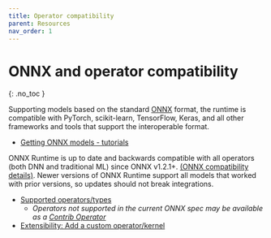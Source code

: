 ```yaml
---
title: Operator compatibility
parent: Resources
nav_order: 1
---
```


# ONNX and operator compatibility
{: .no_toc }

Supporting models based on the standard [ONNX](https://onnx.ai) format, the runtime is compatible with PyTorch, scikit-learn, TensorFlow, Keras, and all other frameworks and tools that support the interoperable format.

* [Getting ONNX models - tutorials](https://github.com/onnx/tutorials#getting-onnx-models)

ONNX Runtime is up to date and backwards compatible with all operators (both DNN and traditional ML) since ONNX v1.2.1+. [(ONNX compatibility details)](https://github.com/microsoft/onnxruntime/blob/master/docs/Versioning.md). Newer versions of ONNX Runtime support all models that worked with prior versions, so updates should not break integrations.

* [Supported operators/types](https://github.com/microsoft/onnxruntime/blob/master/docs/OperatorKernels.md)
  * *Operators not supported in the current ONNX spec may be available as a [Contrib Operator](https://github.com/microsoft/onnxruntime/blob/master/docs/ContribOperators.md)*
* [Extensibility: Add a custom operator/kernel](../how-to/add-custom-op.md)
